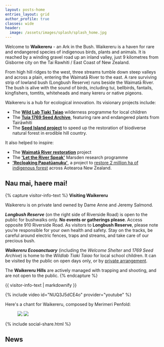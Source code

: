 ```yaml
---
layout: posts-home
entries_layout: grid
author_profile: true
classes: wide
header:
  image: /assets/images/splash/splash_home.jpg
---
```


Welcome to **Waikereru** - an Ark in the Bush. Waikereru is a haven for rare and endangered species of indigenous birds, plants and animals. It is reached by a winding gravel road up an inland valley, just 9 kilometres from Gisborne city on the Tai Rawhiti / East Coast of New Zealand.

From high hill ridges to the west, three streams tumble down steep valleys and across a plain, entering the Waimatā River to the east. A rare surviving strip of lowland bush (Longbush Reserve) runs beside the Waimatā River. The bush is alive with the sound of birds, including tui, bellbirds, fantails, kingfishers, tomtits, whiteheads and many kereru or native pigeons. 

Waikereru is a hub for ecological innovation. Its visionary projects include:
- The [**Wild Lab Tiaki Taiao**](/wildlab/) wilderness programme for local children
- The [**Tuia 1769 Seed Archive**](/1769-garden/), featuring rare and endangered plants from Tairāwhiti
- The [**Seed Island project**](/news/seed-islands-update/) to speed up the restoration of biodiverse natural forest in erodible hill country.

It also helped to inspire:
- The [**Waimatā River restoration**](/river/#waimatā-catchment-restoration-inc-established) project
- The [**'Let the River Speak'**](/river/#let-the-river-speak) Marsden research programme
- [**'Recloaking Papatūanuku'**](https://pureadvantage.org/recloaking-papatuanuku/), a project to [restore 2 million ha of indigenous forest](https://www.youtube.com/watch?v=mvgxmb4sShA) across Aotearoa New Zealand.

## Nau mai, haere mai!

{% capture visitor-info-text %}
**Visiting Waikereru**

Waikereru is on private land owned by Dame Anne and Jeremy Salmond.

***Longbush Reserve*** (on the right side of Riverside Road) is open to the public for bushwalks only. **No events or gatherings please**. Access opposite 910 Riverside Road. As visitors to **Longbush Reserve**, please note you’re responsible for your own health and safety. Stay on the tracks, be careful around electric fences, traps and streams, and take care of our precious bush.

***Waikereru Ecosanctuary*** (including the *Welcome Shelter* and *1769 Seed Archive*) is home to the *Wildlab Tiaki Taiao* for local school children. It can be visited by the public on open days only, or by [private arrangement](mailto:info@waikereru.org).

The **Waikereru Hills** are actively managed with trapping and shooting, and are not open to the public.
{% endcapture %}

<div class="notice--danger">
  {{ visitor-info-text | markdownify }}
</div>


{% include video id="NUQ3J5dCE4o" provider="youtube" %}

Here's a chant for Waikereru, composed by Merimeri Penfold:

<figure class="half">
    <a href="/assets/images/home/karanga-meri-meri-01.png"><img src="/assets/images/home/karanga-meri-meri-01.png"></a>
    <a href="/assets/images/home/karanga-meri-meri-02.png"><img src="/assets/images/home/karanga-meri-meri-02.png"></a>
</figure>

{% include social-share.html %}

## News
